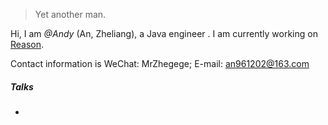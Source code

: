

> Yet another man.


Hi, I am *@Andy* (An, Zheliang), a Java engineer . I am currently working on [Reason](azltt.github.io/).

Contact information is WeChat: MrZhegege; E-mail: an961202@163.com


##### Talks

-


